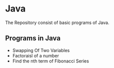 # Java
The Repository consist of basic programs of Java.

<h2>Programs in Java</h2>
<ul>
<li> Swapping Of Two Variables</li>
<li> Factoraisl of a number</li>
<li> Find the nth term of Fibonacci Series</li>
</ul>
